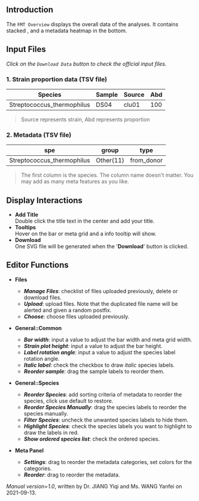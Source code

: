 ## Introduction
The `FMT Overview` displays the overall data of the analyses. It contains stacked , and a metadata heatmap in the bottom.

## Input Files
_Click on the `Download Data` button to check the official input files._

### 1. Strain proportion data (TSV file)

| Species |  Sample | Source | Abd |
|---|---|---|---|
| Streptococcus_thermophilus  | DS04  | clu01 | 100 |
> Source represents strain, Abd represents proportion

### 2. Metadata (TSV file)

| spe |  group | type |
|---|---|---|
| Streptococcus_thermophilus  | Other(11)  | from_donor |
> The first column is the species. The column name doesn't matter. You may add as many meta features as you like.

## Display Interactions

- **Add Title**<br/>
  Double click the title text in the center and add your title.
- **Tooltips**<br/>
  Hover on the bar or meta grid and a info tooltip will show.
- **Download**<br/>
  One SVG file will be generated when the '**Download**' button is clicked.

## Editor Functions

- **Files**
  - __*Manage Files*__: checklist of files uploaded previously, delete or download files.
  - __*Upload*__: upload files. Note that the duplicated file name will be alerted and given a random postfix.
  - __*Choose*__: choose files uploaded previously. 

- **General::Common**
  - __*Bar width*__: input a value to adjust the bar width and meta grid width.
  - __*Strain plot height*__: input a value to adjust the bar height.
  - __*Label rotation angle*__: input a value to adjust the species label rotation angle.
  - __*Italic label*__: check the checkbox to draw _italic_ species labels.
  - __*Reorder sample*__: drag the sample labels to reorder them.

- **General::Species**
  - __*Reorder Species*__: add sorting criteria of metadata to reorder the species, click use default to restore.
  - __*Reorder Species Manually*__: drag the species labels to reorder the species manually.
  - __*Filter Species*__: uncheck the unwanted species labels to hide them.
  - __*Highlight Species*__: check the species labels you want to highlight to draw the labels in red.
  - __*Show ordered species list*__: check the ordered species.

- **Meta Panel**
  - __*Settings*__: drag to reorder the metadata categories, set colors for the categories.
  - __*Reorder*__: drag to reorder the metadata. 
  
*Manual version=1.0*, written by Dr. JIANG Yiqi and Ms. WANG Yanfei on 2021-09-13.